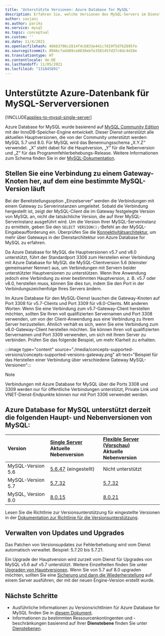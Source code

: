 ```yaml
---
title: 'Unterstützte Versionen: Azure Database for MySQL'
description: Erfahren Sie, welche Versionen des MySQL-Servers im Dienst Azure Database for MySQL unterstützt werden.
author: savjani
ms.author: pariks
ms.service: mysql
ms.topic: conceptual
ms.custom: ''
ms.date: 11/4/2021
ms.openlocfilehash: 466b3706c2814f4cb833e441c7d19f5d7b2895fe
ms.sourcegitcommit: 8946cfadd89ce8830ebfe358145fd37c0dc4d10e
ms.translationtype: HT
ms.contentlocale: de-DE
ms.lasthandoff: 11/05/2021
ms.locfileid: "131845891"
---
```

# <a name="supported-azure-database-for-mysql-server-versions"></a>Unterstützte Azure-Datenbank für MySQL-Serverversionen

[!INCLUDE[applies-to-mysql-single-server](includes/applies-to-mysql-single-server.md)]

Azure Database for MySQL wurde basierend auf [MySQL Community Edition](https://www.mysql.com/products/community/) mit der InnoDB-Speicher-Engine entwickelt. Dieser Dienst unterstützt alle aktuellen Hauptversionen, die von der Community unterstützt werden: MySQL 5.7 und 8.0. Für MySQL wird das Benennungsschema „X.Y.Z“ verwendet. „X“ steht dabei für die Hauptversion, „Y“ für die Nebenversion und „Z“ für das Programmfehlerbehebungs-Release. Weitere Informationen zum Schema finden Sie in der [MySQL-Dokumentation](https://dev.mysql.com/doc/refman/5.7/en/which-version.html).

## <a name="connect-to-a-gateway-node-that-is-running-a-specific-mysql-version"></a>Stellen Sie eine Verbindung zu einem Gateway-Knoten her, auf dem eine bestimmte MySQL-Version läuft

Bei der Bereitstellungsoption „Einzelserver“ werden die Verbindungen mit einem Gateway zu Serverinstanzen umgeleitet. Sobald die Verbindung hergestellt ist, zeigt der MySQL-Client die im Gateway festgelegte Version von MySQL an, nicht die tatsächliche Version, die auf Ihrer MySQL-Serverinstanz ausgeführt wird. Um die Version Ihrer MySQL-Serverinstanz zu ermitteln, geben Sie den `SELECT VERSION();`-Befehl an der MySQL-Eingabeaufforderung ein. Überprüfen Sie die [Konnektivitätsarchitektur](./concepts-connectivity-architecture.md#connectivity-architecture), um mehr über Gateways in der Dienstarchitektur von Azure Database for MySQL zu erfahren.

Da Azure Database for MySQL die Hauptversionen v5.7 und v8.0 unterstützt, führt der Standardport 3306 zum Herstellen einer Verbindung mit Azure Database for MySQL die MySQL-Clientversion 5.6 (kleinster gemeinsamer Nenner) aus, um Verbindungen mit Servern beider unterstützter Hauptversionen zu unterstützen. Wenn Ihre Anwendung jedoch eine Verbindung zu einer bestimmten Hauptversion, z. B. v5.7 oder v8.0, herstellen muss, können Sie dies tun, indem Sie den Port in der Verbindungszeichenfolge Ihres Servers ändern.

Im Azure Database für den MySQL-Dienst lauschen die Gateway-Knoten auf Port 3308 für v5.7-Clients und Port 3309 für v8.0-Clients. Mit anderen Worten: Wenn Sie eine Verbindung zum v5.7-Gateway-Client herstellen möchten, sollten Sie Ihren voll qualifizierten Servernamen und Port 3308 verwenden, um von der Client-Anwendung aus eine Verbindung zu Ihrem Server herzustellen. Ähnlich verhält es sich, wenn Sie eine Verbindung zum v8.0-Gateway-Client herstellen möchten. Sie können Ihren voll qualifizierten Servernamen und Port 3309 verwenden, um sich mit Ihrem Server zu verbinden. Prüfen Sie das folgende Beispiel, um mehr Klarheit zu erhalten.

:::image type="content" source="./media/concepts-supported-versions/concepts-supported-versions-gateway.png" alt-text="Beispiel für das Herstellen einer Verbindung über verschiedene Gateway MySQL-Versionen":::

> [!NOTE]
> Verbindungen mit Azure Database for MySQL über die Ports 3308 und 3309 werden nur für öffentliche Verbindungen unterstützt, Private Link und VNET-Dienst-Endpunkte können nur mit Port 3306 verwendet werden.

## <a name="azure-database-for-mysql-currently-supports-the-following-major-and-minor-versions-of-mysql"></a>Azure Database for MySQL unterstützt derzeit die folgenden Haupt- und Nebenversionen von MySQL:

| Version | [Single Server](overview.md) <br/> Aktuelle Nebenversion |[Flexible Server (Vorschau)](./flexible-server/overview.md) <br/> Aktuelle Nebenversion  |
|:-------------------|:-------------------------------------------|:---------------------------------------------|
|MySQL-Version 5.6 |  [5.6.47](https://dev.mysql.com/doc/relnotes/mysql/5.6/en/news-5-6-47.html) (eingestellt) | Nicht unterstützt|
|MySQL-Version 5.7 | [5.7.32](https://dev.mysql.com/doc/relnotes/mysql/5.7/en/news-5-7-32.html) | [5.7.32](https://dev.mysql.com/doc/relnotes/mysql/5.7/en/news-5-7-32.html)|
|MySQL, Version 8.0 | [8.0.15](https://dev.mysql.com/doc/relnotes/mysql/8.0/en/news-8-0-15.html) | [8.0.21](https://dev.mysql.com/doc/relnotes/mysql/8.0/en/news-8-0-21.html)|

Lesen Sie die Richtlinie zur Versionsunterstützung für eingestellte Versionen in der [Dokumentation zur Richtlinie für die Versionsunterstützung](concepts-version-policy.md#retired-mysql-engine-versions-not-supported-in-azure-database-for-mysql).

## <a name="managing-updates-and-upgrades"></a>Verwalten von Updates und Upgrades

Das Patchen von Versionsupdates zur Fehlerbehebung wird vom Dienst automatisch verwaltet. Beispiel: 5.7.20 bis 5.7.21.  

Ein Upgrade der Hauptversion wird zurzeit vom Dienst für Upgrades von MySQL v5.6 auf v5.7 unterstützt. Weitere Einzelheiten finden Sie unter [Upgraden von Hauptversionen](how-to-major-version-upgrade.md). Wenn Sie von 5.7 auf 8.0 upgraden möchten, sollten Sie eine [Sicherung und dann die Wiederherstellung](./concepts-migrate-dump-restore.md) auf einem Server ausführen, der mit der neuen Engine-Version erstellt wurde.

## <a name="next-steps"></a>Nächste Schritte

- Ausführliche Informationen zu Versionsrichtlinien für Azure Database for MySQL finden Sie in [diesem Dokument](concepts-version-policy.md).
- Informationen zu bestimmten Ressourcenkontingenten und -beschränkungen basierend auf Ihrer **Dienstebene** finden Sie unter [Dienstebenen](./concepts-pricing-tiers.md).
